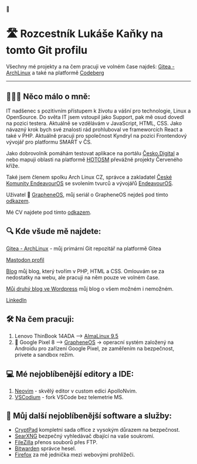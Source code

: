 👋
# 🛣️ Rozcestník Lukáše Kaňky na tomto Git profilu

Všechny mé projekty a na čem pracuji ve volném čase najdeš: [Gitea - ArchLinux](https://git.arch-linux.cz/) a také na platformě [Codeberg](https://codeberg.org/Kankys)
___

## 👨🏽‍💻 Něco málo o mně:

IT nadšenec s pozitivním přístupem k životu a vášní pro technologie, Linux a OpenSource. Do světa IT jsem vstoupil jako Support, pak mě osud dovedl na pozici testera. Aktuálně se vzdělávám v JavaScript, HTML, CSS. Jako návazný krok bych své znalosti rád prohluboval ve frameworcích React a také v PHP. Aktuálně pracuji pro společnost Kyndryl na pozici Frontendový vývojář pro platformu SMART v ČS.

Jako dobrovolník pomáhám testovat aplikace na portálu [Česko.Digital](https://www.cesko.digital/) a nebo mapuji oblasti na platformě [HOTOSM](https://www.hotosm.org/) převážně projekty Červeného kříže.

Také jsem členem spolku Arch Linux CZ, správce a zakladatel [České Komunity EndeavourOS](https://endeavouros.cz/) se svolením tvurců a vývojářů [EndeavourOS](https://endeavouros.com/).

Uživatel 📱 [GrapheneOS](https://grapheneos.org/), můj seriál o GrapheneOS nejdeš pod tímto [odkazem](https://lukan.cz/tag/grapheneos/).

Mé CV najdete pod tímto [odkazem](https://lukaskanka.cz/zivotopis/index.php).

## 🔍 Kde všude mě najdete:

[Gitea - ArchLinux](https://git.arch-linux.cz/) - můj primární Git repozitář na platformě Gitea

[Mastodon profil](https://mastodon.arch-linux.cz/deck/@Kankys)

[Blog](https://www.lukaskanka.cz) můj blog, který tvořím v PHP, HTML a CSS. Omlouvám se za nedostatky na webu, ale pracuji na něm pouze ve volném čase.

[Můj druhý blog ve Wordpress](https://www.lukan.cz) můj blog o všem možném i nemožném.

[LinkedIn](https://www.linkedin.com/in/luk%C3%A1%C5%A1-ka%C5%88ka-b2a0a1a0/)


## 🛠️ Na čem pracuji:
1. Lenovo ThinBook 14ADA --> [AlmaLinux 9.5](https://lukan.cz/tag/almalinux/)
2. 📱 Google Pixel 8 --> [GrapheneOS](https://grapheneos.org/) -> operacní systém založený na Androidu pro zařízení Google Pixel, ze zaměřením na bezpečnost, privete a sandbox režim.

## 💻 Mé nejoblíbenější editory a IDE:
1. [Neovim](https://git.arch-linux.cz/kankys/ApolloNvim) - skvělý editor v custom edici ApolloNvim.
2. [VSCodium](https://vscodium.com/) - fork VSCode bez telemetrie MS.

 


## 📀 Můj další nejoblíbenější software a služby:
* [CryptPad](https://cryptpad.fr/) kompletní sada office z vysokým důrazem na bezpečnost.
* [SearXNG](https://searxng.cz/) bezpečný vyhledávač dbající na vaše soukromí.
* [FileZilla](https://filezilla-project.org) přenos souborů přes FTP.
* [Bitwarden](https://bitwarden.com/) správce hesel.
* [Firefox](https://www.mozilla.org/cs/firefox/new/) za mě jednička mezi webovými prohlížeči.


<!--
**LukasKanka/LukasKanka** is a ✨ _special_ ✨ repository because its `README.md` (this file) appears on your GitHub profile.

Here are some ideas to get you started:

- 🔭 I’m currently working on ...
- 🌱 I’m currently learning ...
- 👯 I’m looking to collaborate on ...
- 🤔 I’m looking for help with ...
- 💬 Ask me about ...
- 📫 How to reach me: ...
- 😄 Pronouns: ...
- ⚡ Fun fact: ...
-->
